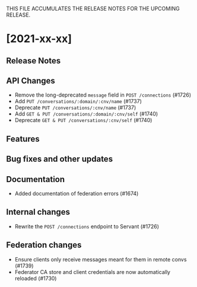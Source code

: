 THIS FILE ACCUMULATES THE RELEASE NOTES FOR THE UPCOMING RELEASE.

# [2021-xx-xx]

## Release Notes

## API Changes

* Remove the long-deprecated `message` field in `POST /connections` (#1726)
* Add `PUT /conversations/:domain/:cnv/name` (#1737)
* Deprecate `PUT /conversations/:cnv/name` (#1737)
* Add `GET & PUT /conversations/:domain/:cnv/self` (#1740)
* Deprecate `GET & PUT /conversations/:cnv/self` (#1740)

## Features

## Bug fixes and other updates

## Documentation

* Added documentation of federation errors (#1674)

## Internal changes

* Rewrite the `POST /connections` endpoint to Servant (#1726)

## Federation changes

* Ensure clients only receive messages meant for them in remote convs (#1739)
* Federator CA store and client credentials are now automatically reloaded (#1730)

